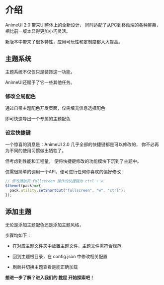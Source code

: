 # 介绍

AnimeUI 2.0 带来UI整体上的全新设计，
同时适配了从PC到移动端的各种屏幕，
相比前一版本显得更加小巧灵活。

新版本中带来了很多特性，应用可玩性和定制度都大大提高。

## 主题系统

主题系统不仅仅只是装饰这一功能，

AnimeUI还赋予了它一些其他任务。



### 修改全局配色

通过自带主题配色开发页面，仅需填充信息选择配色

即可快速导出一个专属的主题配色


### 设定快捷键

一个惊喜的消息是：AnimeUI 2.0 几乎全部的快捷键都是可以修改的，
你不必再为不同的使用习惯做出牺牲了。

但考虑到性能和工程量，
便将快捷键修改的功能模块下沉到了主题中。

仅需很简单的调用一个API，便可进行任何你喜欢的偏好修改！

```js
// 修改播放页 fullscreen 操作的快捷键为 ctrl + w.
$theme((pack)=>{
  pack.utility.setShortCut("fullscreen", "w", "ctrl");
});
```


## 添加主题

无论是添加主题配色还是添加主题风格，

步骤均如下：

- 在对应主题文件夹中放置主题文件，主题文件需符合规范

- 回到主题根目录，在 config.json 中修改相关配置

- 刷新并切换主题查看是能正确加载



**想进一步了解？进入我们的 [教程](/guide/) 开始探索吧！**

